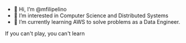 - 👋 Hi, I’m @mfilipelino
- 👀 I’m interested in Computer Science and Distributed Systems 
- 🌱 I’m currently learning AWS to solve problems as a Data Engineer.

If you can't play, you can't learn
<!---
mfilipelino/mfilipelino is a ✨ special ✨ repository because its `README.md` (this file) appears on your GitHub profile.
You can click the Preview link to take a look at your changes.
--->
